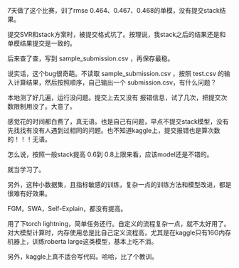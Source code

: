 7天做了这个比赛，训了rmse 0.464、0.467、0.468的单模，没有提交stack结果。

提交SVR和stack方案时，被提交格式坑了。按理说，我stack之后的结果还是和单模结果提交是一致的。

后来查了查，写到 sample_submission.csv ，再保存最稳。

说实话，这个bug很奇葩。不读取 sample_submission.csv ，按照 test.csv 的输入计算结果，然后按照顺序，自己输出一个 submission.csv，有什么问题？

本地测了好几遍，运行没问题。提交上去又没有 报错信息，试了几次，把提交次数限制用没了。大意了。

感觉花的时间都白费了，真无语。也是自己有问题，早点不提交stack模型，没有先找找有没有人遇到过相同的问题。也不知道kaggle上，提交报错也是算次数的！！！无语。

怎么说，按照一般stack提高 0.6到 0.8上限来看，应该model还是不错的。

就当学习了。

另外，这种小数据集，且指标敏感的训练，复杂一点的训练方法和模型改进，都是很难有好效果。

FGM，SWA，Self-Explain，都没有提高。

用了下torch lightning，简单任务还行。自定义的流程复杂一点，就不太好用了。对大模型计算时，内存使用总是比自己定义流程高，尤其是在kaggle只有16G内存机器上，训练roberta large这类模型，基本上吃不消。

另外，kaggle上真不适合写代码。哈哈，比了个教训。